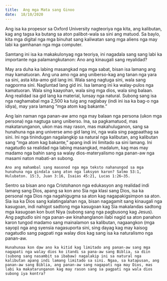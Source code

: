 ```yaml
---
title:  Ang mga Mata sang Ginoo
date:  18/10/2020
---
```


Ang isa ka propesor sa Oxford University nagteoriya nga kita, ang kalibutan, kag ang tagsa ka butang sa aton palibot-wala sa sini ang matuod. Sa baylo, kita mga digital nga mga binuhat sang kaliwatan sang mga aliens nga may labi ka gamhanan nga mga computer.

Samtang ini isa ka makakulonyag nga teoriya, ini nagadala sang sang labi ka importante nga palamangkutanon: Ano ang kinaugali sang reyalidad?

May ara duha ka labing masangkad nga mga sabat, bisan isa lamang ang may kamatuoran. Ang una amo nga ang uniberso-kag ang tanan nga yara sa sini, asta kita-amo gid lang ini. Wala sang nagtuga sini, wala sang nagporma sini. Nagluntad lang gid ini. Isa lamang ini ka walay-pulos nga kamatuoran. Wala sing kaayohan, wala sing mga dios, wala sing balaan. Ang realidad isa gid lang ka material, lunsay nga natural. Subong sang isa nga naghamabal mga 2,500 ka tuig ang naglabay (indi ini isa ka bag-o nga idiya), may yara lamang “mga atom kag bakante.”

Ang lain naman nga panan-aw amo nga may balaan nga persona (ukon mga persona) nga nagtuga sang uniberso. Ina, sa pagkamatuod, mas makatarunganon, ukon mas may rason, mas makahuluganon, sang sa hunahuna nga ang universe amo gid lang ini, nga wala sing pagpaathag sa sini. Ini nga tinindugan nagalangkip sa natural nga kalibutan, ang kalibutan sang “mga atom kag bakante,” apang indi ini limitado sa sini lamang. Ini nagatudlo sa realidad nga labing masangkad, madalum, kag mas may madamo nga bahin sang sa walay dios-materyalismo nga panan-aw nga masami naton mabati-an subong.

`Ano ang mahambal sang masonod nga mga teksto nahanungod sa mga hunahuna nga gindala sang aton nga laksyon karon? Salmo 53:1, Hulubaton. 15:3, Juan 3:16, Isaias 45:21, Lucas 1:26–35.`

Sentro sa bisan ano nga Cristohanon nga edukasyon ang realidad indi lamang sang Dios, apang sa kon ano Sia nga klasi sang Dios, isa ka personal nga Dios nga nagahigugma sa aton kag nagapakigsimpon sa aton. Sia isa ka Dios sang kalatingalahan nga, bisan nagagamit sang kinaugali nga kasugoan, indi nahigot sadtong mga kasugoan kag Sia makalandas sadtong mga kasugoan kon buot Niya (subong sang nga pagbusong kag Jesus). Ang pagtudlo sini nga panan-aw kinahanglanon ilabi nagid sa aton panahon karon tungod madamo sang mainalamon sa kalibutan, nagaangkon (mga sayop) nga ang syensia nagasuporta sini, sing dayag kag may kaisog nagatudlo sang pagpati nga walay dios kag sang isa ka naturalismo nga panan-aw.

`Hunahunaa kon daw ano ka kitid kag limitado ang panan-aw sang mga nagapati nga walay dios ko itandi sa pana-aw sang Biblia, sa diin (subong sang nasambit sa ibabaw) nagalakip ini sa natural nga kalibutan apang indi lamang limitado sa sini. Ngaa, sa katapusan, ang panan-aw sang Biblia, ang panan-aw sang nagapati nga may Dios, mas labi ka makatarunganon kag may rason sang sa pagpati nga wala dios subong iya kontra?`